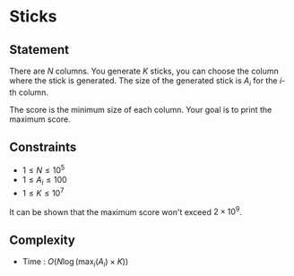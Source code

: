 <!-- TODO : Update statement -->

# Sticks
## Statement
There are $N$ columns.
You generate $K$ sticks, you can choose the column where the stick is generated.
The size of the generated stick is $A_i$ for the $i$-th column.

The score is the minimum size of each column.
Your goal is to print the maximum score.

## Constraints
- $1 \le N \le 10^5$
- $1 \le A_i \le 100$
- $1 \le K \le 10^7$

It can be shown that the maximum score won't exceed $2 \times 10^9$.

## Complexity
- Time : $O(N \log(\max_i(A_i) \times K))$
